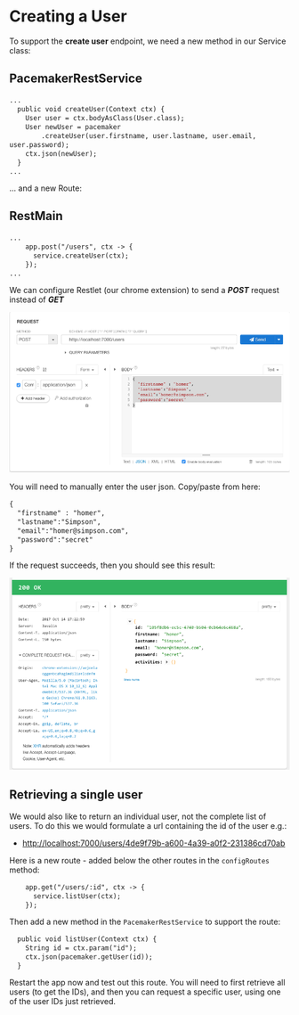 # Creating a User

To support the **create user** endpoint, we need a new method in our Service class:


## PacemakerRestService

~~~
...
  public void createUser(Context ctx) {
    User user = ctx.bodyAsClass(User.class);
    User newUser = pacemaker
        .createUser(user.firstname, user.lastname, user.email, user.password);
    ctx.json(newUser);
  }
...  
~~~

... and a new Route:

## RestMain

~~~
...
    app.post("/users", ctx -> {
      service.createUser(ctx);
    });
...
~~~

We can configure Restlet (our chrome extension) to send a ***POST*** request instead of ***GET***

![](img/09.png)

You will need to manually enter the user json. Copy/paste from here:

~~~
{
  "firstname" : "homer",
  "lastname":"Simpson",
  "email":"homer@simpson.com",
  "password":"secret"
}
~~~

If the request succeeds, then you should see this result:

![](img/10.png)

## Retrieving a single user

We would also like to return an individual user, not the complete list of users. To do this we would formulate a url containing the id of the user e.g.:

- <http://localhost:7000/users/4de9f79b-a600-4a39-a0f2-231386cd70ab>

Here is a new route - added below the other routes in the `configRoutes` method:

~~~
    app.get("/users/:id", ctx -> {
      service.listUser(ctx);
    });
~~~

Then add a new method in the `PacemakerRestService` to support the route:

~~~
  public void listUser(Context ctx) {
    String id = ctx.param("id");
    ctx.json(pacemaker.getUser(id));
  }
~~~

Restart the app now and test out this route. You will need to first retrieve all users (to get the IDs), and then you can request a specific user, using one of the user IDs just retrieved.


